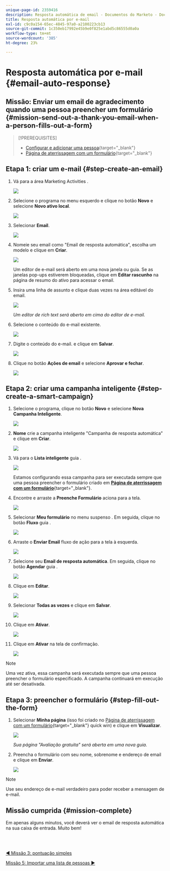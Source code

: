 ```yaml
---
unique-page-id: 2359416
description: Resposta automática de email - Documentos do Marketo - Documentação do produto
title: Resposta automática por e-mail
exl-id: c9c0a154-65ec-4845-97a0-a2100223cb13
source-git-commit: 1c350eb17992e45b9e0f825e1abd5c86555d0a0a
workflow-type: tm+mt
source-wordcount: '385'
ht-degree: 23%

---
```


# Resposta automática por e-mail {#email-auto-response}

## Missão: Enviar um email de agradecimento quando uma pessoa preencher um formulário {#mission-send-out-a-thank-you-email-when-a-person-fills-out-a-form}

>[!PREREQUISITES]
>
>* [Configurar e adicionar uma pessoa](/help/marketo/getting-started/quick-wins/get-set-up-and-add-a-person.md){target=&quot;_blank&quot;}
>* [Página de aterrissagem com um formulário](/help/marketo/getting-started/quick-wins/landing-page-with-a-form.md){target=&quot;_blank&quot;}


## Etapa 1: &#x200B;criar um e-mail {#step-create-an-email}

1. Vá para a área Marketing Activities .

   ![](assets/email-auto-response-1.png)

1. Selecione o programa no menu esquerdo e clique no botão **Novo** e selecione **Novo ativo local**.

   ![](assets/email-auto-response-2.png)

1. Selecionar **Email**.

   ![](assets/email-auto-response-3.png)

1. Nomeie seu email como &quot;Email de resposta automática&quot;, escolha um modelo e clique em **Criar**.

   ![](assets/email-auto-response-4.png)

   Um editor de e-mail será aberto em uma nova janela ou guia. Se as janelas pop-ups estiverem bloqueadas, clique em **Editar rascunho** na página de resumo do ativo para acessar o email.

1. Insira uma linha de assunto e clique duas vezes na área editável do email.

   ![](assets/email-auto-response-5.png)

   _Um editor de rich text será aberto em cima do editor de e-mail._

1. Selecione o conteúdo do e-mail existente.

   ![](assets/email-auto-response-6.png)

1. Digite o conteúdo do e-mail. e clique em **Salvar**.

   ![](assets/email-auto-response-7.png)

1. Clique no botão **Ações de email** e selecione **Aprovar e fechar**.

   ![](assets/email-auto-response-8.png)

## Etapa 2: &#x200B;criar uma campanha inteligente {#step-create-a-smart-campaign}

1. Selecione o programa, clique no botão **Novo** e selecione **Nova Campanha Inteligente**.

   ![](assets/email-auto-response-9.png)

1. **Nome** crie a campanha inteligente &quot;Campanha de resposta automática&quot; e clique em **Criar**.

   ![](assets/email-auto-response-10.png)

1. Vá para o **Lista inteligente** guia .

   ![](assets/email-auto-response-11.png)

   Estamos configurando essa campanha para ser executada sempre que uma pessoa preencher o formulário criado em [**Página de aterrissagem com um formulário**](/help/marketo/getting-started/quick-wins/landing-page-with-a-form.md){target=&quot;_blank&quot;}.

1. Encontre e arraste a **Preenche Formulário** aciona para a tela.

   ![](assets/email-auto-response-12.png)

1. Selecionar **Meu formulário** no menu suspenso . Em seguida, clique no botão **Fluxo** guia .

   ![](assets/email-auto-response-13.png)

1. Arraste o **Enviar Email** fluxo de ação para a tela à esquerda.

   ![](assets/email-auto-response-14.png)

1. Selecione seu **Email de resposta automática**. Em seguida, clique no botão **Agendar** guia .

   ![](assets/email-auto-response-15.png)

1. Clique em **Editar**.

   ![](assets/email-auto-response-16.png)

1. Selecionar **Todas as vezes** e clique em **Salvar**.

   ![](assets/email-auto-response-17.png)

1. Clique em **Ativar**.

   ![](assets/email-auto-response-18.png)

1. Clique em **Ativar** na tela de confirmação.

   ![](assets/email-auto-response-19.png)

>[!NOTE]
>
>Uma vez ativa, essa campanha será executada sempre que uma pessoa preencher o formulário especificado. A campanha continuará em execução até ser desativada.

## Etapa 3: preencher o formulário {#step-fill-out-the-form}

1. Selecionar **Minha página** (isso foi criado no [Página de aterrissagem com um formulário](/help/marketo/getting-started/quick-wins/landing-page-with-a-form.md){target=&quot;_blank&quot;} quick win) e clique em **Visualizar**.

   ![](assets/email-auto-response-20.png)

   _Sua página &quot;Avaliação gratuita&quot; será aberta em uma nova guia._

1. Preencha o formulário com seu nome, sobrenome e endereço de email e clique em **Enviar**.

   ![](assets/email-auto-response-21.png)

>[!NOTE]
>
>Use seu endereço de e-mail verdadeiro para poder receber a mensagem de e-mail.

## Missão cumprida {#mission-complete}

Em apenas alguns minutos, você deverá ver o email de resposta automática na sua caixa de entrada. Muito bem!

<br> 

[◄ Missão 3: pontuação simples](/help/marketo/getting-started/quick-wins/simple-scoring.md)

[Missão 5: Importar uma lista de pessoas ►](/help/marketo/getting-started/quick-wins/import-a-list-of-people.md)
